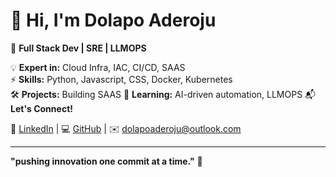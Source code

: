 # 👋 Hi, I'm Dolapo Aderoju  
🚀 **Full Stack Dev | SRE | LLMOPS**  

💡 **Expert in:** Cloud Infra, IAC, CI/CD, SAAS  
⚡ **Skills:** Python, Javascript, CSS, Docker, Kubernetes  
🛠️ **Projects:** Building SAAS 
🎯 **Learning:** AI-driven automation, LLMOPS
📬 **Let's Connect!**  


💼 [LinkedIn](https://linkedin.com/in/dolapoaderoju) | 💻 [GitHub](https://github.com/ADY247) | ✉️ dolapoaderoju@outlook.com  


---
**"pushing innovation one commit at a time."** 🚀
